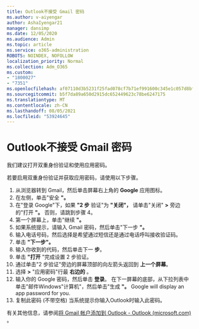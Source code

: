 ```yaml
---
title: Outlook不接受 Gmail 密码
ms.author: v-aiyengar
author: AshaIyengar21
manager: dansimp
ms.date: 12/05/2020
ms.audience: Admin
ms.topic: article
ms.service: o365-administration
ROBOTS: NOINDEX, NOFOLLOW
localization_priority: Normal
ms.collection: Adm_O365
ms.custom:
- "1800027"
- "7351"
ms.openlocfilehash: af07110d3b5231f25fad078cf7b71ef991600c345e1c057d8bfe1614d9570580
ms.sourcegitcommit: b5f7da89a650d2915dc652449623c78be6247175
ms.translationtype: MT
ms.contentlocale: zh-CN
ms.lasthandoff: 08/05/2021
ms.locfileid: "53924645"
---
```

# <a name="outlook-wont-accept-your-gmail-password"></a>Outlook不接受 Gmail 密码

我们建议打开双重身份验证和使用应用密码。

若要启用双重身份验证并获取应用密码，请使用以下步骤。

1. 从浏览器转到 Gmail，然后单击屏幕右上角的 **Google** 应用图标。
1. 在左侧，单击"安全 **"。**
1. 在"登录 Google"下，如果 **"2 步** 验证"为 **"关闭"，** 请单击"关闭" **>** 旁边的"打开 **"。**  否则，请跳到步骤 4。
1. 第一个屏幕上，单击"继续 **"。**
1. 如果系统提示，请输入 Gmail 密码，然后单击"下一步 **"。**
1. 输入电话号码，然后选择是希望通过短信还是通过电话呼叫接收验证码。
1. 单击 **"下一步"。**
1. 输入你收到的代码，然后单击下一 **步**。
1. 单击 **"打开** "完成设置 2 步验证。
1. 通过单击"2 步验证"旁边的屏幕顶部的向左箭头返回到 **上一个屏幕**。
1. 选择 **>** "应用密码"行最 **右边的** 。
1. 输入你的 Google 密码，然后单击 **登录**。 在下一屏幕的底部，从下拉列表中单击"邮件Windows"计算机"，然后单击"生成 **"。**
Google will display an app password for you. 
13. 复制此密码 (不带空格) 当系统提示你输入Outlook时输入此密码。

有关其他信息，请参阅[将 Gmail 帐户添加到 Outlook - Outlook (microsoft.com) ](https://support.microsoft.com/office/add-a-gmail-account-to-outlook-70191667-9c52-4581-990e-e30318c2c081)。
